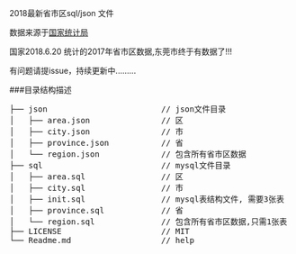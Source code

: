 2018最新省市区sql/json 文件

数据来源于[国家统计局](http://www.stats.gov.cn/tjsj/tjbz/tjyqhdmhcxhfdm/)

国家2018.6.20 统计的2017年省市区数据,东莞市终于有数据了!!!

有问题请提issue，持续更新中.........

###目录结构描述
<pre>
├── json                        // json文件目录
│   ├── area.json               // 区
│   ├── city.json               // 市
│   ├── province.json           // 省
│   └── region.json             // 包含所有省市区数据
├── sql                         // mysql文件目录
│   ├── area.sql                // 区
│   ├── city.sql                // 市
│   ├── init.sql                // mysql表结构文件, 需要3张表  
│   ├── province.sql            // 省
│   └── region.sql              // 包含所有省市区数据,只需1张表
├── LICENSE                     // MIT
└── Readme.md                   // help
</pre>